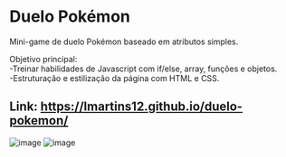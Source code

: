 # Duelo Pokémon

Mini-game de duelo Pokémon baseado em atributos simples.

Objetivo principal: <br>
-Treinar habilidades de Javascript com if/else, array, funções e objetos. 
<br>
-Estruturação e estilização da página com HTML e CSS.<br>

## Link: https://lmartins12.github.io/duelo-pokemon/

![image](https://user-images.githubusercontent.com/96502027/194468949-f88ae5ed-ac78-428d-8364-d26a01593f7d.png)
![image](https://user-images.githubusercontent.com/96502027/194469033-44c16997-4d04-4a00-b200-c99349f9f30b.png)
